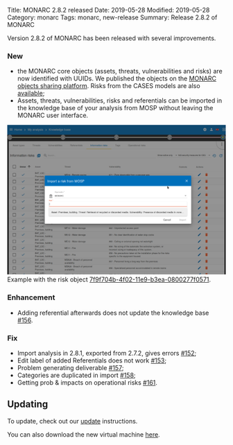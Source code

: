 Title: MONARC 2.8.2 released
Date: 2019-05-28
Modified: 2019-05-28
Category: monarc
Tags: monarc, new-release
Summary: Release 2.8.2 of MONARC

Version 2.8.2 of MONARC has been released with several improvements.

### New

- the MONARC core objects (assets, threats, vulnerabilities and risks) are now
  identified with UUIDs. We published the objects on the
  [MONARC objects sharing platform](https://objects.monarc.lu). Risks from
  the CASES models are also [available](https://objects.monarc.lu/schema/16);
- Assets, threats, vulnerabilities, risks and referentials can be imported
  in the knowledge base of your analysis from MOSP without leaving the MONARC
  user interface.

![Import a risk from MOSP](/assets/images/posts/import_risk_from_MOSP.png#center "Import a risk from MOSP")
Example with the risk object
[7f9f704b-4f02-11e9-b3ea-0800277f0571](https://objects.monarc.lu/object/7f9f704b-4f02-11e9-b3ea-0800277f0571).

### Enhancement

- Adding referential afterwards does not update the knowledge base
  [#156](https://github.com/monarc-project/MonarcAppFO/issues/156).

### Fix

- Import analysis in 2.8.1, exported from 2.7.2, gives errors [#152](https://github.com/monarc-project/MonarcAppFO/issues/152);
- Edit label of added Referentials does not work [#153](https://github.com/monarc-project/MonarcAppFO/issues/153);
- Problem generating deliverable [#157](https://github.com/monarc-project/MonarcAppFO/issues/157);
- Categories are duplicated in import [#158](https://github.com/monarc-project/MonarcAppFO/issues/158);
- Getting prob & impacts on operational risks [#161](https://github.com/monarc-project/MonarcAppFO/issues/161).


## Updating

To update, check out our
[update](http://monarc.lu/documentation/technical-guide/#monarc-update) instructions.

You can also download the new virtual machine
[here](https://github.com/monarc-project/MonarcAppFO/releases/tag/v2.8.2).
